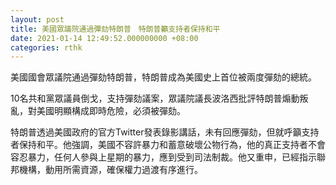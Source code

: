 ```yaml
---
layout: post
title: 美國眾議院通過彈劾特朗普　特朗普籲支持者保持和平
date: 2021-01-14 12:49:52.000000000 +08:00
categories: rthk
---
```


美國國會眾議院通過彈劾特朗普，特朗普成為美國史上首位被兩度彈劾的總統。

10名共和黨眾議員倒戈，支持彈劾議案，眾議院議長波洛西批評特朗普煽動叛亂，對美國明顯構成即時危險，必須被彈劾。

特朗普透過美國政府的官方Twitter發表錄影講話，未有回應彈劾，但就呼籲支持者保持和平。他強調，美國不容許暴力和蓄意破壞公物行為，他的真正支持者不會容忍暴力，任何人參與上星期的暴力，應到受到司法制裁。他又重申，已經指示聯邦機構，動用所需資源，確保權力過渡有序進行。
